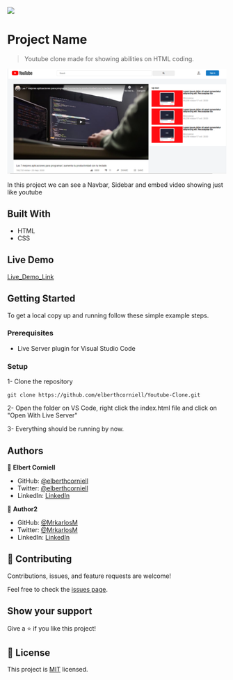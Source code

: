 **![](https://img.shields.io/badge/Microverse-blueviolet)**

# Project Name

> Youtube clone made for showing abilities on HTML coding.

![screenshot](/src/images/capture.png)

In this project we can see a Navbar, Sidebar and embed video showing just like youtube

## Built With

- HTML
- CSS

## Live Demo

[Live_Demo_Link](https://raw.githack.com/elberthcorniell/Youtube-Clone/video-frame/index.html)


## Getting Started


To get a local copy up and running follow these simple example steps.

### Prerequisites

- Live Server plugin for Visual Studio Code 

### Setup

1- Clone the repository
```
git clone https://github.com/elberthcorniell/Youtube-Clone.git
```

2- Open the folder on VS Code, right click the index.html file and click on "Open With Live Server"

3- Everything should be running by now. 


## Authors

👤 **Elbert Corniell**

- GitHub: [@elberthcorniell](https://github.com/elberthcorniell)
- Twitter: [@elberthcorniell](https://twitter.com/elberthcorniell)
- LinkedIn: [LinkedIn](https://www.linkedin.com/in/elbert-corniell-989183159/)

👤 **Author2**

- GitHub: [@MrkarlosM](https://github.com/MrkarlosM)
- Twitter: [@MrkarlosM](https://twitter.com/MrkarlosM)
- LinkedIn: [LinkedIn](https://www.linkedin.com/in/carlos-mario-martinez-b1768355/)

## 🤝 Contributing

Contributions, issues, and feature requests are welcome!

Feel free to check the [issues page](https://github.com/elberthcorniell/Youtube-Clone/issues).

## Show your support

Give a ⭐️ if you like this project!


## 📝 License

This project is [MIT](https://github.com/elberthcorniell/Youtube-Clone/blob/video-frame/LICENSE.md) licensed.
